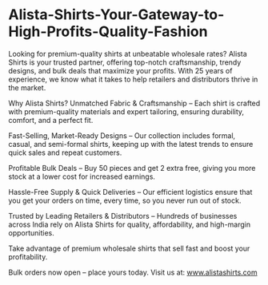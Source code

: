# Alista-Shirts-Your-Gateway-to-High-Profits-Quality-Fashion
Looking for premium-quality shirts at unbeatable wholesale rates? Alista Shirts is your trusted partner, offering top-notch craftsmanship, trendy designs, and bulk deals that maximize your profits. With 25 years of experience, we know what it takes to help retailers and distributors thrive in the market.

Why Alista Shirts?
Unmatched Fabric & Craftsmanship – Each shirt is crafted with premium-quality materials and expert tailoring, ensuring durability, comfort, and a perfect fit.

Fast-Selling, Market-Ready Designs – Our collection includes formal, casual, and semi-formal shirts, keeping up with the latest trends to ensure quick sales and repeat customers.

Profitable Bulk Deals – Buy 50 pieces and get 2 extra free, giving you more stock at a lower cost for increased earnings.

Hassle-Free Supply & Quick Deliveries – Our efficient logistics ensure that you get your orders on time, every time, so you never run out of stock.

Trusted by Leading Retailers & Distributors – Hundreds of businesses across India rely on Alista Shirts for quality, affordability, and high-margin opportunities.

Take advantage of premium wholesale shirts that sell fast and boost your profitability.

Bulk orders now open – place yours today.
Visit us at: www.alistashirts.com
